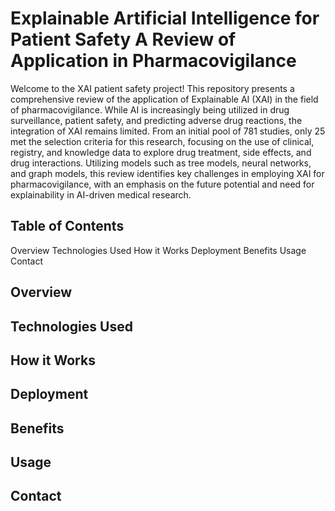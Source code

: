 # Explainable Artificial Intelligence for Patient Safety A Review of Application in Pharmacovigilance
Welcome to the XAI patient safety project! This repository presents a comprehensive review of the application of Explainable AI (XAI) in the field of pharmacovigilance. While AI is increasingly being utilized in drug surveillance, patient safety, and predicting adverse drug reactions, the integration of XAI remains limited. From an initial pool of 781 studies, only 25 met the selection criteria for this research, focusing on the use of clinical, registry, and knowledge data to explore drug treatment, side effects, and drug interactions. Utilizing models such as tree models, neural networks, and graph models, this review identifies key challenges in employing XAI for pharmacovigilance, with an emphasis on the future potential and need for explainability in AI-driven medical research.
## Table of Contents
Overview
Technologies Used
How it Works
Deployment
Benefits
Usage
Contact
## Overview
## Technologies Used
## How it Works
## Deployment
## Benefits
## Usage
## Contact
